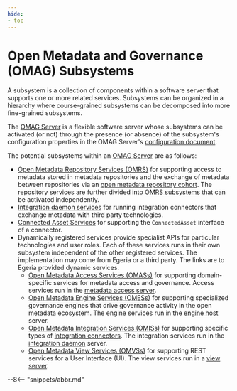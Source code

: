 ```yaml
---
hide:
- toc
---
```


<!-- SPDX-License-Identifier: CC-BY-4.0 -->
<!-- Copyright Contributors to the Egeria project. -->

# Open Metadata and Governance (OMAG) Subsystems

A subsystem is a collection of components within a software server that supports one or more related services. Subsystems can be organized in a hierarchy where course-grained subsystems can be decomposed into more fine-grained subsystems.

The [OMAG Server](omag-server.md) is a flexible software server whose subsystems can be activated (or not) through the presence (or absence) of the subsystem's configuration properties in the OMAG Server's [configuration document](configuration-document.md).

The potential subsystems within an [OMAG Server](omag-server.md) are as follows:

- [Open Metadata Repository Services (OMRS)](/egeria-docs/services/omrs) for supporting access to metadata stored in metadata repositories and the exchange of metadata between repositories via an [open metadata repository cohort](cohort-member.md). The repository services are further divided into [OMRS subsystems](/egeria-docs/services/omrs/#omrs-subsystems) that can be activated independently.
- [Integration daemon services](/egeria-docs/services/integration-daemon-services) for running integration connectors that exchange metadata with third party technologies.
- [Connected Asset Services](/egeria-docs/services/ocf-metadata-management) for supporting the `ConnectedAsset` interface of a connector.  
- Dynamically registered services provide specialist APIs for particular technologies and user roles. Each of these services runs in their own subsystem independent of the other registered services. The implementation may come from Egeria or a third party. The links are to Egeria provided dynamic services.
    - [Open Metadata Access Services (OMASs)](/egeria-docs/services/omas) for supporting domain-specific services for metadata access and governance. Access services run in the [metadata access server](metadata-access-server.md).
    - [Open Metadata Engine Services (OMESs)](/egeria-docs/services/omes) for supporting specialized governance engines that drive governance activity in the open metadata ecosystem. The engine services run in the [engine host](engine-host.md) server.
    - [Open Metadata Integration Services (OMISs)](/egeria-docs/services/omis) for supporting specific types of [integration connectors](integration-connector.md). The integration services run in the [integration daemon](integration-daemon.md) server.
    - [Open Metadata View Services (OMVSs)](/egeria-docs/services/omvs) for supporting REST services for a User Interface (UI). The view services run in a [view server](view-server.md).

--8<-- "snippets/abbr.md"
